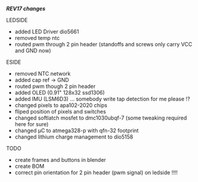 ___REV17 changes___

LEDSIDE
- added LED Driver dio5661
- removed temp ntc
- routed pwm through 2 pin header (standoffs and screws only carry VCC and GND now)

ESIDE
- removed NTC network
- added cap ref -> GND
- routed pwm though 2 pin header
- added OLED (0.91" 128x32 ssd1306)
- added IMU  (LSM6D3) ... somebody write tap detection for me please !?
- changed pixels to apa102-2020 chips
- fliped position of pixels and switches
- changed softlatch mosfet to dmc1030ubqf-7 (some tweaking required here for sure)
- changed µC to atmega328-p with qfn-32 footprint
- changed lithium charge management to dio5158

TODO
- create frames and buttons in blender
- create BOM
- correct pin orientation for 2 pin header (pwm signal) on ledside !!!!
